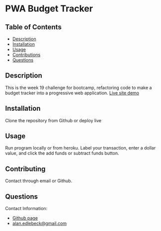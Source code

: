 # PWA Budget Tracker 

  ## Table of Contents
  - [Description](#description)
  - [Installation](#installation)
  - [Usage](#usage)
  - [Contributions](#contributing)
  - [Questions](#questions)

  
  ## Description
  This is the week 19 challenge for bootcamp, refactoring code to make a budget tracker into a progressive web application.  [Live site demo](http://edlebeck-budget-tracker.herokuapp.com/)
  
  ## Installation
  Clone the repository from Github or deploy live
  
  ## Usage
  Run program locally or from heroku.  Label your transaction, enter a dollar value, and click the add funds or subtract funds button.
  
  ## Contributing
  Contact through email or Github.
  
  ## Questions
  Contact Information:
  - [Github page](https://github.com/edlebeck)
  - alan.edlebeck@gmail.com
